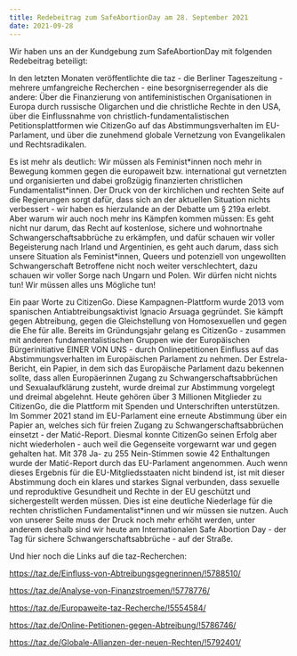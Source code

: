 ```yaml
---
title: Redebeitrag zum SafeAbortionDay am 28. September 2021
date: 2021-09-28 
---
```

Wir haben uns an der Kundgebung zum SafeAbortionDay mit folgenden Redebeitrag beteiligt:

In den letzten Monaten veröffentlichte die taz - die Berliner Tageszeitung - mehrere umfangreiche Recherchen - eine besorgniserregender als die andere: Über die Finanzierung von antifeministischen Organisationen in Europa durch russische Oligarchen und die christliche Rechte in den USA, über die Einflussnahme von christlich-fundamentalistischen Petitionsplattformen wie CitizenGo auf das Abstimmungsverhalten im EU-Parlament, und über die zunehmend globale Vernetzung von Evangelikalen und Rechtsradikalen.

Es ist mehr als deutlich: Wir müssen als Feminist\*innen noch mehr in Bewegung kommen gegen die europaweit bzw. international gut vernetzten und organisierten und dabei großzügig finanzierten christlichen Fundamentalist\*innen. Der Druck von der kirchlichen und rechten Seite auf die Regierungen sorgt dafür, dass sich an der aktuellen Situation nichts verbessert - wir haben es hierzulande an der Debatte um § 219a erlebt. Aber warum wir auch noch mehr ins Kämpfen kommen müssen: Es geht nicht nur darum, das Recht auf kostenlose, sichere und wohnortnahe Schwangerschaftsabbrüche zu erkämpfen, und dafür schauen wir voller Begeisterung nach Irland und Argentinien, es geht auch darum, dass sich unsere Situation als Feminist\*innen, Queers und potenziell von ungewollten Schwangerschaft Betroffene nicht noch weiter verschlechtert, dazu schauen wir voller Sorge nach Ungarn und Polen. Wir dürfen nicht nichts tun! Wir müssen alles uns Mögliche tun!

Ein paar Worte zu CitizenGo. Diese Kampagnen-Plattform wurde 2013 vom spanischen Antiabtreibungsaktivist Ignacio Arsuaga gegründet. Sie kämpft gegen Abtreibung, gegen die Gleichstellung von Homosexuellen und gegen die Ehe für alle. Bereits im Gründungsjahr gelang es CitizenGo - zusammen mit anderen fundamentalistischen Gruppen wie der Europäischen Bürgerinitiative EINER VON UNS - durch Onlinepetitionen Einfluss auf das Abstimmungsverhalten im Europäischen Parlament zu nehmen. Der Estrela-Bericht, ein Papier, in dem sich das Europäische Parlament dazu bekennen sollte, dass allen Europäerinnen Zugang zu Schwangerschaftsabbrüchen und Sexualaufklärung zusteht, wurde dreimal zur Abstimmung vorgelegt und dreimal abgelehnt. Heute gehören über 3 Millionen Mitglieder zu CitizenGo, die die Plattform mit Spenden und Unterschriften unterstützen. Im Sommer 2021 stand im EU-Parlament eine erneute Abstimmung über ein Papier an, welches sich für freien Zugang zu Schwangerschaftsabbrüchen einsetzt - der Matić-Report. Diesmal konnte CitizenGo seinen Erfolg aber nicht wiederholen - auch weil die Gegenseite vorgewarnt war und gegen gehalten hat. Mit 378 Ja- zu 255 Nein-Stimmen sowie 42 Enthaltungen wurde der Matić-Report durch das EU-Parlament angenommen. Auch wenn dieses Ergebnis für die EU-Mitgliedsstaaten nicht bindend ist, ist mit dieser Abstimmung doch ein klares und starkes Signal verbunden, dass sexuelle und reproduktive Gesundheit und Rechte in der EU geschützt und sichergestellt werden müssen. Dies ist eine deutliche Niederlage für die rechten christlichen Fundamentalist\*innen und wir müssen sie nutzen. Auch von unserer Seite muss der Druck noch mehr erhöht werden, unter anderem deshalb sind wir heute am Internationalen Safe Abortion Day - der Tag für sichere Schwangerschaftsabbrüche - auf der Straße.

Und hier noch die Links auf die taz-Recherchen: 

https://taz.de/Einfluss-von-Abtreibungsgegnerinnen/!5788510/

https://taz.de/Analyse-von-Finanzstroemen/!5778776/

https://taz.de/Europaweite-taz-Recherche/!5554584/

https://taz.de/Online-Petitionen-gegen-Abtreibung/!5786746/

https://taz.de/Globale-Allianzen-der-neuen-Rechten/!5792401/
